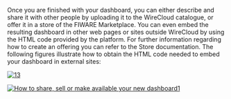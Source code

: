 Once you are finished with your dashboard, you can either describe and
share it with other people by uploading it to the WireCloud catalogue,
or offer it in a store of the FIWARE Marketplace. You can even embed the
resulting dashboard in other web pages or sites outside WireCloud by
using the HTML code provided by the platform. For further information
regarding how to create an offering you can refer to the Store
documentation. The following figures illustrate how to obtain the HTML
code needed to embed your dashboard in external sites:

[![13](images/13.png)](images/13.png)

[![How to share, sell or make available your new
dashboard1](images/How-to-share-sell-or-make-available-your-new-dashboard1.png)](images/How-to-share-sell-or-make-available-your-new-dashboard1.png)
